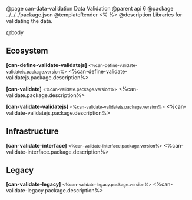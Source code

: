 @page can-data-validation Data Validation
@parent api 6
@package ../../../package.json
@templateRender <% %>
@description Libraries for validating the data.

@body

## Ecosystem

**[can-define-validate-validatejs]** <small><%can-define-validate-validatejs.package.version%></small> <%can-define-validate-validatejs.package.description%>

**[can-validate]** <small><%can-validate.package.version%></small> <%can-validate.package.description%>

**[can-validate-validatejs]** <small><%can-validate-validatejs.package.version%></small> <%can-validate-validatejs.package.description%>

## Infrastructure

**[can-validate-interface]** <small><%can-validate-interface.package.version%></small> <%can-validate-interface.package.description%>

## Legacy

**[can-validate-legacy]** <small><%can-validate-legacy.package.version%></small> <%can-validate-legacy.package.description%>

